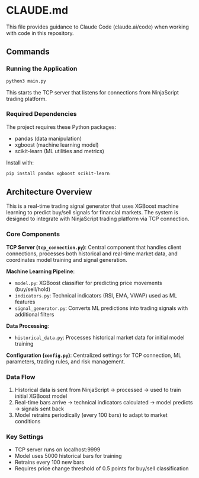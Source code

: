 # CLAUDE.md

This file provides guidance to Claude Code (claude.ai/code) when working with code in this repository.

## Commands

### Running the Application
```bash
python3 main.py
```
This starts the TCP server that listens for connections from NinjaScript trading platform.

### Required Dependencies
The project requires these Python packages:
- pandas (data manipulation)
- xgboost (machine learning model)
- scikit-learn (ML utilities and metrics)

Install with:
```bash
pip install pandas xgboost scikit-learn
```

## Architecture Overview

This is a real-time trading signal generator that uses XGBoost machine learning to predict buy/sell signals for financial markets. The system is designed to integrate with NinjaScript trading platform via TCP connection.

### Core Components

**TCP Server (`tcp_connection.py`)**: Central component that handles client connections, processes both historical and real-time market data, and coordinates model training and signal generation.

**Machine Learning Pipeline**:
- `model.py`: XGBoost classifier for predicting price movements (buy/sell/hold)
- `indicators.py`: Technical indicators (RSI, EMA, VWAP) used as ML features
- `signal_generator.py`: Converts ML predictions into trading signals with additional filters

**Data Processing**:
- `historical_data.py`: Processes historical market data for initial model training

**Configuration (`config.py`)**: Centralized settings for TCP connection, ML parameters, trading rules, and risk management.

### Data Flow

1. Historical data is sent from NinjaScript → processed → used to train initial XGBoost model
2. Real-time bars arrive → technical indicators calculated → model predicts → signals sent back
3. Model retrains periodically (every 100 bars) to adapt to market conditions

### Key Settings

- TCP server runs on localhost:9999
- Model uses 5000 historical bars for training
- Retrains every 100 new bars
- Requires price change threshold of 0.5 points for buy/sell classification